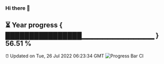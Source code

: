 ### Hi there 👋
⏳ Year progress { ████████████████▁▁▁▁▁▁▁▁▁▁▁▁▁▁ } 56.51 %
---
⏰ Updated on Tue, 26 Jul 2022 06:23:34 GMT
![Progress Bar CI](https://github.com/liununu/liununu/workflows/Progress%20Bar%20CI/badge.svg)
